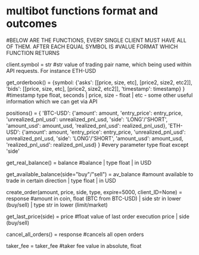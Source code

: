 # multibot functions format and outcomes

#BELOW ARE THE FUNCTIONS, EVERY SINGLE CLIENT MUST HAVE ALL OF THEM. AFTER EACH EQUAL SYMBOL IS
#VALUE FORMAT WHICH FUNCTION RETURNS

client.symbol = str
#str value of trading pair name, which being used within API requests. For instance ETH-USD

get_orderbook() = {symbol:
                       {'asks': [[price, size, etc], [price2, size2, etc2]],
                         'bids': [[price, size, etc], [price2, size2, etc2]],
                         'timestamp': timestamp}
                   }
#timestamp type float, seconds | price, size - float | etc - some other useful information which we can get via API

positions() = {
    'BTC-USD':
        {'amount': amount, 'entry_price': entry_price, 'unrealized_pnl_usd': unrealized_pnl_usd, 'side': 'LONG'/'SHORT',
         'amount_usd': amount_usd, 'realized_pnl_usd': realized_pnl_usd},
    'ETH-USD':
        {'amount': amount, 'entry_price': entry_price, 'unrealized_pnl_usd': unrealized_pnl_usd, 'side': 'LONG'/'SHORT',
         'amount_usd': amount_usd, 'realized_pnl_usd': realized_pnl_usd}
}
#every parameter type float except 'side'

get_real_balance() = balance
#balance | type float | in USD

get_available_balance(side="buy"/"sell") = av_balance
#amount available to trade in certain direction | type float | in USD

create_order(amount, price, side, type, expire=5000, client_ID=None) = response
#amount in coin, float (BTC from BTC-USD) | side str in lower (buy/sell) | type str in lower (limit/market)

get_last_price(side) = price
#float value of last order execution price | side (buy/sell)

cancel_all_orders() = response
#cancels all open orders

taker_fee = taker_fee
#taker fee value in absolute, float




